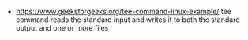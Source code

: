 - https://www.geeksforgeeks.org/tee-command-linux-example/
tee command reads the standard input and writes it to both the standard output and one or more files
